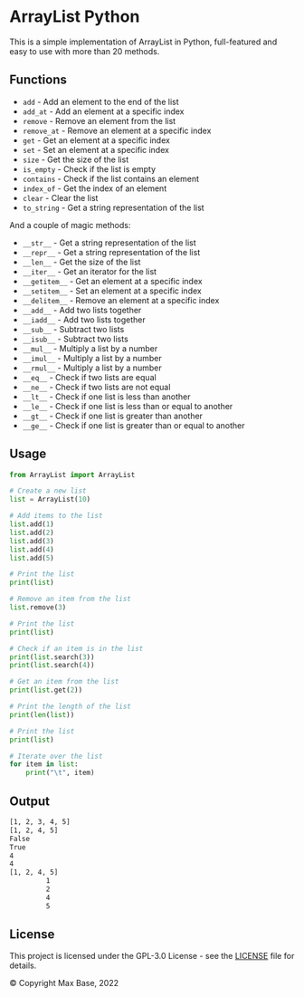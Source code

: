 # ArrayList Python

This is a simple implementation of ArrayList in Python, full-featured and easy to use with more than 20 methods.

## Functions

-   `add` - Add an element to the end of the list
-   `add_at` - Add an element at a specific index
-   `remove` - Remove an element from the list
-   `remove_at` - Remove an element at a specific index
-   `get` - Get an element at a specific index
-   `set` - Set an element at a specific index
-   `size` - Get the size of the list
-   `is_empty` - Check if the list is empty
-   `contains` - Check if the list contains an element
-   `index_of` - Get the index of an element
-   `clear` - Clear the list
-   `to_string` - Get a string representation of the list

And a couple of magic methods:

-   `__str__` - Get a string representation of the list
-   `__repr__` - Get a string representation of the list
-   `__len__` - Get the size of the list
-   `__iter__` - Get an iterator for the list
-   `__getitem__` - Get an element at a specific index
-   `__setitem__` - Set an element at a specific index
-   `__delitem__` - Remove an element at a specific index
-   `__add__` - Add two lists together
-   `__iadd__` - Add two lists together
-   `__sub__` - Subtract two lists
-   `__isub__` - Subtract two lists
-   `__mul__` - Multiply a list by a number
-   `__imul__` - Multiply a list by a number
-   `__rmul__` - Multiply a list by a number
-   `__eq__` - Check if two lists are equal
-   `__ne__` - Check if two lists are not equal
-   `__lt__` - Check if one list is less than another
-   `__le__` - Check if one list is less than or equal to another
-   `__gt__` - Check if one list is greater than another
-   `__ge__` - Check if one list is greater than or equal to another

## Usage

```python
from ArrayList import ArrayList

# Create a new list
list = ArrayList(10)

# Add items to the list
list.add(1)
list.add(2)
list.add(3)
list.add(4)
list.add(5)

# Print the list
print(list)

# Remove an item from the list
list.remove(3)

# Print the list
print(list)

# Check if an item is in the list
print(list.search(3))
print(list.search(4))

# Get an item from the list
print(list.get(2))

# Print the length of the list
print(len(list))

# Print the list
print(list)

# Iterate over the list
for item in list:
    print("\t", item)
```

## Output

```bash
[1, 2, 3, 4, 5]
[1, 2, 4, 5]
False
True
4
4
[1, 2, 4, 5]
         1
         2
         4
         5
```

## License

This project is licensed under the GPL-3.0 License - see the [LICENSE](LICENSE) file for details.

© Copyright Max Base, 2022
